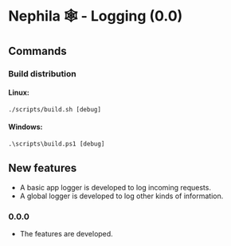 # Nephila &#128376; - Logging (0.0)

## Commands

### Build distribution

#### Linux:

```
./scripts/build.sh [debug]
```

#### Windows:

```
.\scripts\build.ps1 [debug]
```

## New features

- A basic app logger is developed to log incoming requests.
- A global logger is developed to log other kinds of information.

### 0.0.0

- The features are developed.